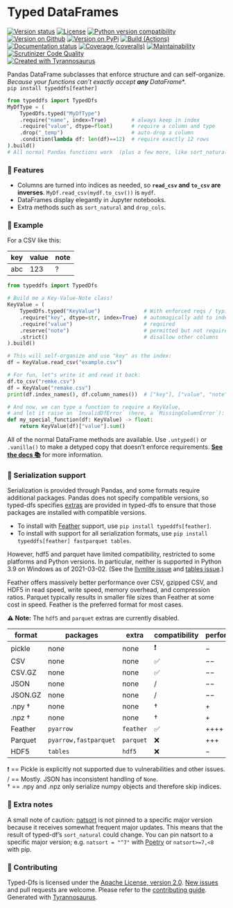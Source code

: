 # Typed DataFrames

[![Version status](https://img.shields.io/pypi/status/typeddfs?label=status)](https://pypi.org/project/typeddfs)
[![License](https://img.shields.io/badge/License-Apache%202.0-blue.svg)](https://opensource.org/licenses/Apache-2.0)
[![Python version compatibility](https://img.shields.io/pypi/pyversions/typeddfs?label=Python)](https://pypi.org/project/typeddfs)
[![Version on Github](https://img.shields.io/github/v/release/dmyersturnbull/typed-dfs?include_prereleases&label=GitHub)](https://github.com/dmyersturnbull/typed-dfs/releases)
[![Version on PyPi](https://img.shields.io/pypi/v/typeddfs?label=PyPi)](https://pypi.org/project/typeddfs)
[![Build (Actions)](https://img.shields.io/github/workflow/status/dmyersturnbull/typed-dfs/Build%20&%20test?label=Tests)](https://github.com/dmyersturnbull/typed-dfs/actions)
[![Documentation status](https://readthedocs.org/projects/typed-dfs/badge)](https://typed-dfs.readthedocs.io/en/stable/)
[![Coverage (coveralls)](https://coveralls.io/repos/github/dmyersturnbull/typed-dfs/badge.svg?branch=main&service=github)](https://coveralls.io/github/dmyersturnbull/typed-dfs?branch=main)
[![Maintainability](https://api.codeclimate.com/v1/badges/6b804351b6ba5e7694af/maintainability)](https://codeclimate.com/github/dmyersturnbull/typed-dfs/maintainability)
[![Scrutinizer Code Quality](https://scrutinizer-ci.com/g/dmyersturnbull/typed-dfs/badges/quality-score.png?b=main)](https://scrutinizer-ci.com/g/dmyersturnbull/typed-dfs/?branch=main)  
[![Created with Tyrannosaurus](https://img.shields.io/badge/Created_with-Tyrannosaurus-0000ff.svg)](https://github.com/dmyersturnbull/tyrannosaurus)


Pandas DataFrame subclasses that enforce structure and can self-organize.  
*Because your functions can’t exactly accept **any**  DataFrame**.  
`pip install typeddfs[feather]`

```python
from typeddfs import TypedDfs
MyDfType = (
    TypedDfs.typed("MyDfType")
    .require("name", index=True)        # always keep in index
    .require("value", dtype=float)      # require a column and type
    .drop("_temp")                      # auto-drop a column
    .condition(lambda df: len(df)==12)  # require exactly 12 rows
).build()
# All normal Pandas functions work  (plus a few more, like sort_natural)
```

### 🎁 Features

- Columns are turned into indices as needed,
  so **`read_csv` and `to_csv` are inverses**.
  `MyDf.read_csv(mydf.to_csv())` is `mydf`. 
- DataFrames display elegantly in Jupyter notebooks.
- Extra methods such as `sort_natural` and `drop_cols`.

### 🎨 Example

For a CSV like this:

| key   | value  | note |
| ----- | ------ | ---- |
| abc   | 123    | ?    |

```python
from typeddfs import TypedDfs

# Build me a Key-Value-Note class!
KeyValue = (
    TypedDfs.typed("KeyValue")              # With enforced reqs / typing
    .require("key", dtype=str, index=True)  # automagically add to index
    .require("value")                       # required
    .reserve("note")                        # permitted but not required
    .strict()                               # disallow other columns
).build()

# This will self-organize and use "key" as the index:
df = KeyValue.read_csv("example.csv")

# For fun, let"s write it and read it back:
df.to_csv("remke.csv")
df = KeyValue("remake.csv")
print(df.index_names(), df.column_names())  # ["key"], ["value", "note"]

# And now, we can type a function to require a KeyValue,
# and let it raise an `InvalidDfError` (here, a `MissingColumnError`):
def my_special_function(df: KeyValue) -> float:
    return KeyValue(df)["value"].sum()
```

All of the normal DataFrame methods are available.
Use `.untyped()` or `.vanilla()` to make a detyped copy that doesn’t enforce requirements.
**[See the docs 📚](https://typed-dfs.readthedocs.io/en/stable/)** for more information.

### 🔌 Serialization support

Serialization is provided through Pandas, and some formats require additional packages.
Pandas does not specify compatible versions, so typed-dfs specifies
[extras](https://python-poetry.org/docs/pyproject/#extras) are provided in typed-dfs
to ensure that those packages are installed with compatible versions.
- To install with [Feather](https://arrow.apache.org/docs/python/feather.html) support,
  use `pip install typeddfs[feather]`.
- To install with support for all serialization formats,
  use `pip install typeddfs[feather] fastparquet tables`.

However, hdf5 and parquet have limited compatibility,
restricted to some platforms and Python versions.
In particular, neither is supported in Python 3.9 on Windows as of 2021-03-02.
(See the [llvmlite issue](https://github.com/numba/llvmlite/issues/669)
and [tables issue](https://github.com/PyTables/PyTables/issues/854).)

Feather offers massively better performance over CSV, gzipped CSV, and HDF5
in read speed, write speed, memory overhead, and compression ratios.
Parquet typically results in smaller file sizes than Feather at some cost in speed.
Feather is the preferred format for most cases.

**⚠ Note:** The `hdf5` and `parquet` extras are currently disabled.

| format   | packages              | extra     | compatibility | performance  |
| -------- | --------------------  | --------- | ------------- | ------------ |
| pickle   | none                  | none      | ❗ ️           | −           |
| CSV      | none                  | none      | ✅             | −−          |
| CSV.GZ   | none                  | none      | ✅             | −−          |
| JSON     | none                  | none      | /️            | −−          |
| JSON.GZ  | none                  | none      | /️            | −−          |
| .npy †   | none                  | none      | †️            | +           |
| .npz †   | none                  | none      | †️            | +           |
| Feather  | `pyarrow`             | `feather` | ✅             | ++++        |
| Parquet  | `pyarrow,fastparquet` | `parquet` | ❌             | +++         |
| HDF5     | `tables`              | `hdf5`    | ❌             | −           |

❗ == Pickle is explicitly not supported due to vulnerabilities and other issues.  
/ == Mostly. JSON has inconsistent handling of `None`.  
† == .npy and .npz only serialize numpy objects and therefore skip indices.

### 📝 Extra notes

A small note of caution: [natsort](https://github.com/SethMMorton/natsort) is not pinned
to a specific major version because it receives somewhat frequent major updates.
This means that the result of typed-df’s `sort_natural` could change.
You can pin natsort to a specific major version;
e.g. `natsort = "^7"` with [Poetry](https://python-poetry.org/) or `natsort>=7,<8` with pip.

### 🍁 Contributing

Typed-Dfs is licensed under the [Apache License, version 2.0](https://www.apache.org/licenses/LICENSE-2.0).
[New issues](https://github.com/dmyersturnbull/typed-dfs/issues) and pull requests are welcome.
Please refer to the [contributing guide](https://github.com/dmyersturnbull/typed-dfs/blob/main/CONTRIBUTING.md).  
Generated with [Tyrannosaurus](https://github.com/dmyersturnbull/tyrannosaurus).
